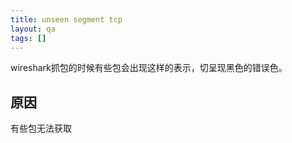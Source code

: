 ```yaml
---
title: unseen segment tcp
layout: qa
tags: []
---
```


wireshark抓包的时候有些包会出现这样的表示，切呈现黑色的错误色。

## 原因

有些包无法获取